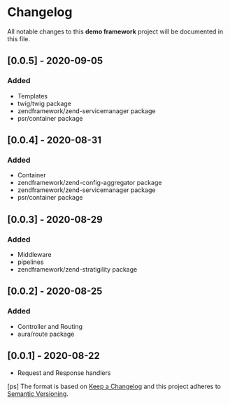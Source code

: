 # Changelog
All notable changes to this **demo framework** project will be documented in this file.

## [0.0.5] - 2020-09-05
### Added
- Templates
- twig/twig package
- zendframework/zend-servicemanager package
- psr/container package

## [0.0.4] - 2020-08-31
### Added
- Container
- zendframework/zend-config-aggregator package
- zendframework/zend-servicemanager package
- psr/container package

## [0.0.3] - 2020-08-29
### Added
- Middleware
- pipelines
- zendframework/zend-stratigility package

## [0.0.2] - 2020-08-25
### Added
- Controller and Routing
- aura/route package

## [0.0.1] - 2020-08-22
- Request and Response handlers

[ps]
The format is based on [Keep a Changelog](http://keepachangelog.com/en/1.0.0/)
and this project adheres to [Semantic Versioning](http://semver.org/spec/v2.0.0.html).
